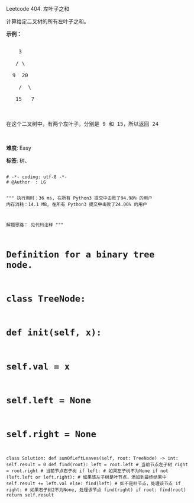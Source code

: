 Leetcode 404. 左叶子之和
<p>计算给定二叉树的所有左叶子之和。</p>


<p><strong>示例：</strong></p>



<pre>

    3

   / \

  9  20

    /  \

   15   7



在这个二叉树中，有两个左叶子，分别是 9 和 15，所以返回 24</pre>



<p>&nbsp;</p>





 **难度**: Easy



 **标签**: 树、 





<div class="hcb_wrap">
<pre class="prism undefined-numbers lang-python" data-lang="Python"><code>
# -*- coding: utf-8 -*-
# @Author  : LG

"""
执行用时：36 ms, 在所有 Python3 提交中击败了94.98% 的用户
内存消耗：14.1 MB, 在所有 Python3 提交中击败了24.06% 的用户

解题思路：
    见代码注释
"""
# Definition for a binary tree node.
# class TreeNode:
#     def __init__(self, x):
#         self.val = x
#         self.left = None
#         self.right = None

class Solution:
    def sumOfLeftLeaves(self, root: TreeNode) -> int:
        self.result = 0
        def find(root):
            left = root.left    # 当前节点左子树
            right = root.right  # 当前节点右子树
            if left:            # 如果左子树不为None
                if not (left.left or left.right):   # 如果该左子树是叶节点，添加到最终结果中
                    self.result += left.val
                else:
                    find(left)  # 如不是叶节点，处理该节点
            if right:   # 如果右子树2不为None, 处理该节点
                find(right)
        if root:
            find(root)
        return self.result
</code></pre></div>
